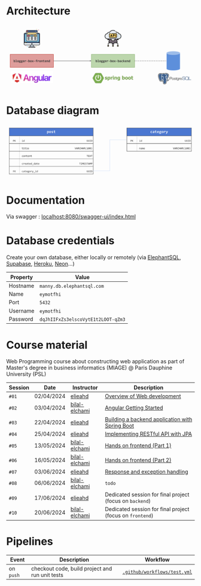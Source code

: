 # Architecture
<p align="center">
  <img src="docs/images/architecture.png">
</p>

# Database diagram
<p align="center">
  <img src="docs/images/database.png">
</p>

# Documentation 
Via swagger : [localhost:8080/swagger-ui/index.html](http://localhost:8080/swagger-ui/index.html#/)

# Database credentials
Create your own database, either locally or remotely (via [ElephantSQL](https://www.elephantsql.com/), [Supabase](https://supabase.com/), [Heroku](https://www.heroku.com/), [Neon](https://neon.tech/)...)

| Property | Value                              |
|----------|------------------------------------|
| Hostname | `manny.db.elephantsql.com`         |
| Name     | `eymotfhi`                         |
| Port     | `5432`                             |
| Username | `eymotfhi`                         |
| Password | `dqJhIIFxZs3elscoVytE1t2LOOT-qZm3` |

# Course material
Web Programming course about constructing web application as part of Master's degree in business informatics (MIAGE) @ Paris Dauphine University (PSL)

| Session | Date       | Instructor                                        | Description                                                                                                                              |
|---------|------------|---------------------------------------------------|------------------------------------------------------------------------------------------------------------------------------------------|
| `#01`   | 02/04/2024 | [elieahd](https://github.com/elieahd)             | [Overview of Web development](https://drive.google.com/file/d/11One7fJDrS5ji3vojavXtsX70_DcqRoM/view?usp=drive_link)                     |
| `#02`   | 03/04/2024 | [bilal-elchami](https://github.com/bilal-elchami) | [Angular Getting Started](https://drive.google.com/file/d/1FzGDdODKGF6JPQkFPthgcJGCneJQdTVv/view?usp=drive_link)                         |
| `#03`   | 22/04/2024 | [elieahd](https://github.com/elieahd)             | [Building a backend application with Spring Boot](https://drive.google.com/file/d/1t2Gca1C1giOdv3LYJIkvH_a4GfcPC38L/view?usp=drive_link) |
| `#04`   | 25/04/2024 | [elieahd](https://github.com/elieahd)             | [Implementing RESTful API with JPA](https://drive.google.com/file/d/1EKiskNB5uvD7SV2sKR-QN_Ae-QTBiJ1A/view?usp=drive_link)               |
| `#05`   | 13/05/2024 | [bilal-elchami](https://github.com/bilal-elchami) | [Hands on frontend (Part 1)](https://drive.google.com/file/d/1tMLBh7upGqAAG2b75dj0EAloimAoYrt7/view?usp=drive_link)                      |
| `#06`   | 16/05/2024 | [bilal-elchami](https://github.com/bilal-elchami) | [Hands on frontend (Part 2)](https://drive.google.com/file/d/1XAzKjVyCffgJXh31g6Hri2OsL-UHBtH_/view?usp=drive_link)                      |
| `#07`   | 03/06/2024 | [elieahd](https://github.com/elieahd)             | [Response and exception handling](https://drive.google.com/file/d/1dCUjRT1v-t7SEmIllgHiZ-1sgQ4czCbo/view?usp=drive_link)                                                                                                                                     |
| `#08`   | 06/06/2024 | [bilal-elchami](https://github.com/bilal-elchami) | `todo`                                                                                                                                   |
| `#09`   | 17/06/2024 | [elieahd](https://github.com/elieahd)             | Dedicated session for final project (focus on `backend`)                                                                                 |
| `#10`   | 20/06/2024 | [bilal-elchami](https://github.com/bilal-elchami) | Dedicated session for final project (focus on `frontend`)                                                                                |

# Pipelines
| Event     | Description                                     | Workflow                                                         |
|-----------|-------------------------------------------------|------------------------------------------------------------------|
| on `push` | checkout code, build project and run unit tests | [`.github/workflows/test.yml`](.github/workflows/build-test.yml) |